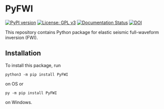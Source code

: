 # PyFWI
[![PyPI version](https://badge.fury.io/py/PyFWI.svg)](https://badge.fury.io/py/PyFWI)
[![License: GPL v3](https://img.shields.io/badge/License-GPLv3-blue.svg)](https://www.gnu.org/licenses/gpl-3.0)
[![Documentation Status](https://readthedocs.org/projects/pyfwi/badge/?version=latest)](https://pyfwi.readthedocs.io/en/latest/?badge=latest)
[![DOI](https://zenodo.org/badge/402170735.svg)](https://zenodo.org/badge/latestdoi/402170735)

This repository contains Python package for elastic seismic full-waveform inversion (FWI).

## Installation
To install this package, run 
```
python3 -m pip install PyFWI
```
on OS or 
```
py -m pip install PyFWI
```
on Windows.
